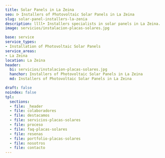 ```yaml
---
title: Solar Panels in La Zeina
seo: ᐅ Installers of Photovoltaic Solar Panels in La Zeina
slug: solar-panel-installers-la-zenia
description: llll➤ Installers specialists in solar panels in La Zeina. Sustainable and efficient solutions. Best techniques and competitive prices ✅ Contact us!
image: servicios/instalacion-placas-solares.jpg

base: service
service_types:
- Installation of Photovoltaic Solar Panels
service_areas:
- La Zeina
location: La Zeina
header:
  bi: servicios/instalacion-placas-solares.jpg
  hanchor: Installers of Photovoltaic Solar Panels in La Zeina
  md: Installers of Photovoltaic Solar Panels in La Zeina

draft: false
noindex: false
tpl:
  sections:
  - file: _header
  - file: colaboradores
  - file: destacamos
  - file: servicios-placas-solares
  - file: proceso
  - file: faq-placas-solares
  - file: resenas
  - file: portfolio-placas-solares
  - file: nosotros
  - file: contacto
---
```

